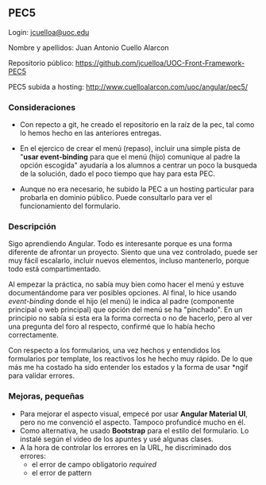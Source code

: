 ## PEC5

Login: jcuelloa@uoc.edu

Nombre y apellidos: Juan Antonio Cuello Alarcon

Repositorio público: https://github.com/jcuelloa/UOC-Front-Framework-PEC5

PEC5 subida a hosting: http://www.cuelloalarcon.com/uoc/angular/pec5/


### **Consideraciones**

- Con repecto a git, he creado el repositorio en la raíz de la pec, tal como lo hemos hecho en las anteriores entregas.

- En el ejercico de crear el menú (repaso), incluir una simple pista de "**usar event-binding** para que el menú (hijo) comunique al padre la opción escogida" ayudaría a los alumnos a centrar un poco la busqueda de la solución, dado el poco tiempo que hay para esta PEC.

- Aunque no era necesario, he subido la PEC a un hosting particular para probarla en dominio público. Puede consultarlo para ver el funcionamiento del formulario.

### **Descripción**

Sigo aprendiendo Angular. Todo es interesante porque es una forma diferente de afrontar un proyecto. Siento que una vez controlado, puede ser muy fácil escalarlo, incluir nuevos elementos, incluso mantenerlo, porque todo está compartimentado.

Al empezar la práctica, no sabía muy bien como hacer el menú y estuve documentándome para ver posibles opciones. Al final, lo hice usando _event-binding_ donde el hijo (el menú) le indica al padre (componente principal o web principal) que opción del menú se ha "pinchado". En un principio no sabía si esta era la forma correcta o no de hacerlo, pero al ver una pregunta del foro al respecto, confirmé que lo había hecho correctamente.

Con respecto a los formularios, una vez hechos y entendidos los formularios por template, los reactivos los he hecho muy rápido. De lo que más me ha costado ha sido entender los estados y la forma de usar *ngif para validar errores.

### **Mejoras, pequeñas** 
- Para mejorar el aspecto visual, empecé por usar **Angular Material UI**, pero no me convenció el aspecto. Tampoco profundicé mucho en él.
- Como alternativa, he usado **Bootstrap** para el estilo del formulario. Lo instalé según el video de los apuntes y usé algunas clases.
- A la hora de controlar los errores en la URL, he discriminado dos errores:
    - el error de campo obligatorio _required_
    - el error de pattern


